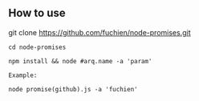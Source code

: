 ## How to use

git clone https://github.com/fuchien/node-promises.git
```
cd node-promises

npm install && node #arq.name -a 'param'

Example:

node promise(github).js -a 'fuchien'
```